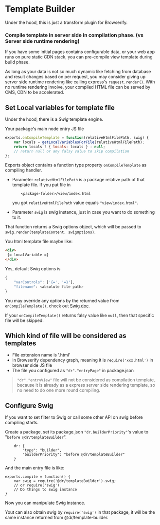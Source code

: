 Template Builder
=========
Under the hood, this is just a transform plugin for Browserify.


### Compile template in server side in compilation phase. (vs Server side runtime rendering)

If you have some initial pages contains configurable data, or your web app runs on pure static CDN stack, you can pre-compile view template during build phase.

As long as your data is not so much dynamic like fetching from database and result changes based on per request, you may consider giving up server side runtime rendering like calling express's  `request.render()`. With no runtime rendering
involve, your compiled HTML file can be served by CMS, CDN to be accelerated.

## Set Local variables for template file
Under the hood, there is a *Swig* template engine.

Your package's main node entry JS file
```javascript
exports.onCompileTemplate = function(relativeHtmlFilePath, swig) {
	var locals = getLocalVariablesForFile(relativeHtmlFilePath);
	return locals ? { locals: locals } : null;
	// return null or any falsy value to skip compilation
};
```
Exports object contains a function type property `onCompileTemplate` as compiling handler.

- Parameter `relativeHtmlFilePath` is a package relative path of that template file. If you put file in
	```
		<package-folder>/view/index.html
	```
	you got `relativeHtmlFilePath` value equals `"view/index.html"`.

- Parameter `swig` is swig instance, just in case you want to do something to it.

That function returns a Swig options object, which will be passed to `swig.render(templateContent, swigOptions)`.

You html template file maybe like:

```html
<div>
 {= localVariable =}
</div>
```
Yes, default Swig options is
```javascript
{
	"varControls": ['{=', '=}'],
	"filename": <absolute file path>
}
```
You may override any options by the returned value from `onCompileTemplate()`, check out [Swig doc](http://paularmstrong.github.io/swig/docs/api/#render).

If your `onCompileTemplate()` returns falsy value like `null`, then that specific file will be skipped.

## Which kind of file will be considered as templates
- File extension name is '.html'
- In Browserify dependency graph, meaning it is `require('xxx.html')` in browser side JS file
- The file you configured as `"dr"."entryPage"` in package.json
 > `"dr"."entryView"` file will not be considered as compilation template, because it is already as a express server side rendering template, so no need to do one more round compiling.

## Configure Swig
If you want to set filter to Swig or call some other API on swig before compiling starts.

Create a package, set its package.json `"dr.builderPriority"`'s value to "`before @dr/templateBuilder`".
```
	dr: {
		"type": "builder",
		"builderPriority": "before @dr/templateBuilder"
	}
```
And the main entry file is like:
```
exports.compile = function() {
	var swig = require('@dr/templateBuilder').swig;
	// or require('swig')
	// Do things to swig instance
}
```
Now you can manipulate Swig instance.

Yout can also obtain swig by `require('swig')` in that package, it will be the same instance returned from @dr/template-builder.
